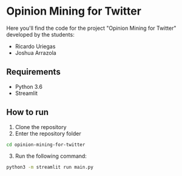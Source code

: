 # Opinion Mining for Twitter
Here you'll find the code for the project "Opinion Mining for Twitter" developed by the students:
- Ricardo Uriegas
- Joshua Arrazola

## Requirements
- Python 3.6
- Streamlit

## How to run
1. Clone the repository
2. Enter the repository folder
```bash
cd opinion-mining-for-twitter
```
3. Run the following command:
```bash
python3 -m streamlit run main.py
```
